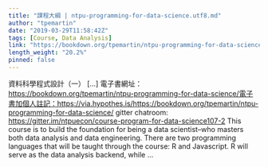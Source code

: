 ```yaml
---
title: "課程大綱 | ntpu-programming-for-data-science.utf8.md"
author: "tpemartin"
date: "2019-03-29T11:58:42Z"
tags: [Course, Data Analysis]
link: "https://bookdown.org/tpemartin/ntpu-programming-for-data-science/"
length_weight: "20.2%"
pinned: false
---
```


資料科學程式設計（一） [...] 電子書網址：https://bookdown.org/tpemartin/ntpu-programming-for-data-science/電子書加個人註記：https://via.hypothes.is/https://bookdown.org/tpemartin/ntpu-programming-for-data-science/ gitter chatroom: https://gitter.im/ntpuecon/course-program-for-data-science107-2 This course is to build the foundation for being a data scientist–who masters both data analysis and data engineering. There are two programming languages that will be taught through the course: R and Javascript. R will serve as the data analysis backend, while ...
